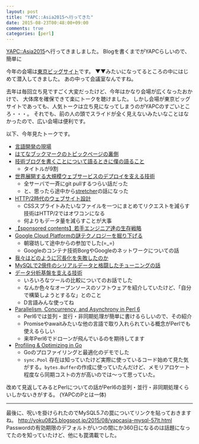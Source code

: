```yaml
---
layout: post
title: "YAPC::Asia2015へ行ってきた"
date: 2015-08-23T00:48:00+09:00
comments: true
categories: [perl]
---
```


[YAPC::Asia2015](http://yapcasia.org/2015/)へ行ってきましました。
Blogを書くまでがYAPCらしいので、簡単に

<!-- More -->

今年の会場は[東京ビッグサイト](http://www.bigsight.jp/)です。
▼▼みたいになってるところの中にはじめて潜入してきました。
あの中って会議室なんですね。

去年は毎回立ち見ですごく大変だったけど、今年はかなり会場が広くなったおかけで、
大体席を確保できて楽にトークを聴けました。
しかし会場が東京ビッグサイトであっても、人気トークは立ち見になってしまうのがYAPCのすごいところ・・・。
それでも、前の人の頭でスライドが全く見えないみたいなことはなかったので、広い会場は便利です。

以下、今年見たトークです。

- [言語開発の現場](http://yapcasia.org/2015/talk/show/b355fa20-122e-11e5-8ba5-d9f87d574c3a)
- [はてなブックマークのトピックページの裏側](http://yapcasia.org/2015/talk/show/f5aa5054-12fd-11e5-b4c9-d9f87d574c3a)
- [技術ブログを書くことについて語るときに僕の語ること](http://yapcasia.org/2015/talk/show/7d62caf8-12f4-11e5-881c-d9f87d574c3a)
  - タイトルが9割
- [世界展開する大規模ウェブサービスのデプロイを支える技術](http://yapcasia.org/2015/talk/show/9ec2791c-05e5-11e5-81fa-79c97d574c3a)
  - 全サーバで一斉にgit pullするつらい話だった
  - と、思ったら途中から[stretcher](https://github.com/fujiwara/stretcher)の話になった
- [HTTP/2時代のウェブサイト設計](http://yapcasia.org/2015/talk/show/dead6890-09b7-11e5-998a-67dc7d574c3a)
  - CSSスプライトみたいなファイルを一つにまとめてリクエストを減らす技術はHTTP/2ではオワコンになる
  - 何よりもデータ量を減らすことが大事
- [【sponsored contents】若手エンジニア達の生存戦略](http://yapcasia.org/2015/talk/show/e14c5ae0-12f7-11e5-a909-d9f87d574c3a)
- [Google Cloud Platformの謎テクノロジーを掘り下げる](http://yapcasia.org/2015/talk/show/c5ea5428-fac9-11e4-88c1-8ab37d574c3a)
  - 朝寝坊して途中からの参加でした(=_=)
  - Googleのコンテナ技術BorgやGoogleのネットワークについての話
- [我々はどのように冗長化を失敗したのか](http://yapcasia.org/2015/talk/show/f2816038-10ec-11e5-89bf-d7f07d574c3a)
- [MySQLで2億件のシリアルデータと格闘したチューニングの話](http://yapcasia.org/2015/talk/show/0af26fe4-0b7b-11e5-a29c-67dc7d574c3a)
- [データ分析基盤を支える技術](http://yapcasia.org/2015/talk/show/dd8ce20e-fad2-11e4-b6e7-8ab37d574c3a)
  - いろいろなツールの比較についてのお話でした
  - なんか色々なオープンソースのソフトウェアを紹介していたけど、「自分で構築しようとするな」とのこと
  - D言語みんな使ってね
- [Parallelism, Concurrency, and Asynchrony in Perl 6](http://yapcasia.org/2015/talk/show/22f59fb8-0fad-11e5-98ef-43ec7d574c3a)
  - Perl6では並列・並行・非同期処理が簡単に書けるらしいので、その紹介
  - Promiseやawaitみたいな他の言語で取り入れられている概念がPerlでも使えるらしい
  - 来年Perl6でドローンが飛んでいるのを期待してます
- [Profiling & Optimizing in Go](http://yapcasia.org/2015/talk/show/6bde6c69-187a-11e5-aca1-525412004261)
  - Goのプロファイリングと最適化のデモでした
  - `sync.Pool` 存在は知っていたけど実際に使っているコード始めて見た気がする。`bytes.Buffer`の作成に使っていたんだけど、メモリアロケート程度なら同期コストの方が高いのでは〜って思っていた。

改めて見返してみるとPerlについての話がPerl6の並列・並行・非同期処理くらいしかないきがする。
(YAPCのPとは一体)

-----

最後に、呪いを掛けられたのでMySQL5.7の罠についてリンクを貼っておきますね。
http://yoku0825.blogspot.jp/2015/08/yapcasia-mysql-57lt.html
Passwordの有効期限のデフォルトがいつの間にか360日になるのは話題になってたのを知っていたけど、他にも罠満載でした。
